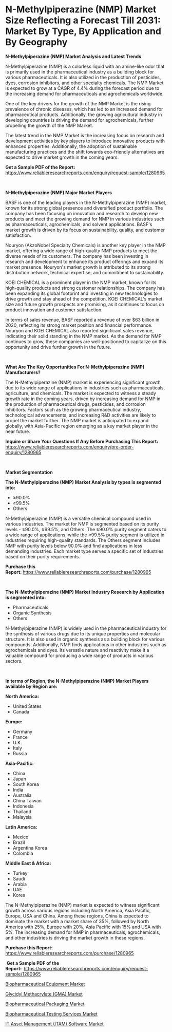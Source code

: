 <p><h1>N-Methylpiperazine (NMP) Market Size Reflecting a Forecast Till 2031: Market By Type, By Application and By Geography</h1></p><p><strong>N-Methylpiperazine (NMP) Market Analysis and Latest Trends</strong></p>
<p><p>N-Methylpiperazine (NMP) is a colorless liquid with an amine-like odor that is primarily used in the pharmaceutical industry as a building block for various pharmaceuticals. It is also utilized in the production of pesticides, dyes, corrosion inhibitors, and other specialty chemicals. The NMP Market is expected to grow at a CAGR of 4.4% during the forecast period due to the increasing demand for pharmaceuticals and agrochemicals worldwide.</p><p>One of the key drivers for the growth of the NMP Market is the rising prevalence of chronic diseases, which has led to an increased demand for pharmaceutical products. Additionally, the growing agricultural industry in developing countries is driving the demand for agrochemicals, further propelling the growth of the NMP Market.</p><p>The latest trend in the NMP Market is the increasing focus on research and development activities by key players to introduce innovative products with enhanced properties. Additionally, the adoption of sustainable manufacturing practices and the shift towards eco-friendly alternatives are expected to drive market growth in the coming years.</p></p>
<p><strong>Get a Sample PDF of the Report:&nbsp;</strong> <a href="https://www.reliableresearchreports.com/enquiry/request-sample/1280965">https://www.reliableresearchreports.com/enquiry/request-sample/1280965</a></p>
<p>&nbsp;</p>
<p><strong>N-Methylpiperazine (NMP) Major Market Players</strong></p>
<p><p>BASF is one of the leading players in the N-Methylpiperazine (NMP) market, known for its strong global presence and diversified product portfolio. The company has been focusing on innovation and research to develop new products and meet the growing demand for NMP in various industries such as pharmaceuticals, agrochemicals, and solvent applications. BASF's market growth is driven by its focus on sustainability, quality, and customer satisfaction.</p><p>Nouryon (AkzoNobel Specialty Chemicals) is another key player in the NMP market, offering a wide range of high-quality NMP products to meet the diverse needs of its customers. The company has been investing in research and development to enhance its product offerings and expand its market presence. Nouryon's market growth is attributed to its strong distribution network, technical expertise, and commitment to sustainability.</p><p>KOEI CHEMICAL is a prominent player in the NMP market, known for its high-quality products and strong customer relationships. The company has been expanding its global footprint and investing in new technologies to drive growth and stay ahead of the competition. KOEI CHEMICAL's market size and future growth prospects are promising, as it continues to focus on product innovation and customer satisfaction.</p><p>In terms of sales revenue, BASF reported a revenue of over $63 billion in 2020, reflecting its strong market position and financial performance. Nouryon and KOEI CHEMICAL also reported significant sales revenue, indicating their solid standing in the NMP market. As the demand for NMP continues to grow, these companies are well-positioned to capitalize on this opportunity and drive further growth in the future.</p></p>
<p>&nbsp;</p>
<p><strong>What Are The Key Opportunities For N-Methylpiperazine (NMP) Manufacturers?</strong></p>
<p><p>The N-Methylpiperazine (NMP) market is experiencing significant growth due to its wide range of applications in industries such as pharmaceuticals, agriculture, and chemicals. The market is expected to witness a steady growth rate in the coming years, driven by increasing demand for NMP in the production of pharmaceutical drugs, pesticides, and corrosion inhibitors. Factors such as the growing pharmaceutical industry, technological advancements, and increasing R&D activities are likely to propel the market further. The NMP market is anticipated to expand globally, with Asia-Pacific region emerging as a key market player in the near future.</p></p>
<p><strong>Inquire or Share Your Questions If Any Before Purchasing This Report:</strong> <a href="https://www.reliableresearchreports.com/enquiry/pre-order-enquiry/1280965">https://www.reliableresearchreports.com/enquiry/pre-order-enquiry/1280965</a></p>
<p>&nbsp;</p>
<p><strong>Market Segmentation</strong></p>
<p><strong>The N-Methylpiperazine (NMP) Market Analysis by types is segmented into:</strong></p>
<p><ul><li>≥90.0%</li><li>≥99.5%</li><li>Others</li></ul></p>
<p><p>N-Methylpiperazine (NMP) is a versatile chemical compound used in various industries. The market for NMP is segmented based on its purity levels - ≥90.0%, ≥99.5%, and Others. The ≥90.0% purity segment caters to a wide range of applications, while the ≥99.5% purity segment is utilized in industries requiring high-quality standards. The Others segment includes NMP with purity levels below 90.0% and find applications in less demanding industries. Each market type serves a specific set of industries based on their purity requirements.</p></p>
<p><strong>Purchase this Report:&nbsp;</strong><a href="https://www.reliableresearchreports.com/purchase/1280965">https://www.reliableresearchreports.com/purchase/1280965</a></p>
<p>&nbsp;</p>
<p><strong>The N-Methylpiperazine (NMP) Market Industry Research by Application is segmented into:</strong></p>
<p><ul><li>Pharmaceuticals</li><li>Organic Synthesis</li><li>Others</li></ul></p>
<p><p>N-Methylpiperazine (NMP) is widely used in the pharmaceutical industry for the synthesis of various drugs due to its unique properties and molecular structure. It is also used in organic synthesis as a building block for various compounds. Additionally, NMP finds applications in other industries such as agrochemicals and dyes. Its versatile nature and reactivity make it a valuable compound for producing a wide range of products in various sectors.</p></p>
<p>&nbsp;</p>
<p><strong>In terms of Region, the N-Methylpiperazine (NMP) Market Players available by Region are:</strong></p>
<p>
    <p> <strong> North America: </strong>
        <ul>
            <li>United States</li>
            <li>Canada</li>
        </ul>
        </p> 
    <p> <strong> Europe: </strong>
        <ul>
            <li>Germany</li>
            <li>France</li>
            <li>U.K.</li>
            <li>Italy</li>
            <li>Russia</li>
        </ul>
        </p> 
    <p> <strong> Asia-Pacific: </strong>
        <ul>
            <li>China</li>
            <li>Japan</li>
            <li>South Korea</li>
            <li>India</li>
            <li>Australia</li>
            <li>China Taiwan</li>
            <li>Indonesia</li>
            <li>Thailand</li>
            <li>Malaysia</li>
        </ul>
        </p> 
    <p> <strong> Latin America: </strong>
        <ul>
            <li>Mexico</li>
            <li>Brazil</li>
            <li>Argentina Korea</li>
            <li>Colombia</li>
        </ul>
        </p> 
    <p> <strong> Middle East & Africa: </strong>
        <ul>
            <li>Turkey</li>
            <li>Saudi</li>
            <li>Arabia</li>
            <li>UAE</li>
            <li>Korea</li>
        </ul>
    </p>
    </p>
<p><p>The N-Methylpiperazine (NMP) market is expected to witness significant growth across various regions including North America, Asia Pacific, Europe, USA and China. Among these regions, China is expected to dominate the market with a market share of 35%, followed by North America with 25%, Europe with 20%, Asia Pacific with 15% and USA with 5%. The increasing demand for NMP in pharmaceuticals, agrochemicals, and other industries is driving the market growth in these regions.</p></p>
<p><strong>Purchase this Report: </strong><a href="https://www.reliableresearchreports.com/purchase/1280965">https://www.reliableresearchreports.com/purchase/1280965</a></p>
<p>&nbsp;<strong>Get a Sample PDF of the Report:&nbsp;&nbsp;</strong><a href="https://www.reliableresearchreports.com/enquiry/request-sample/1280965">https://www.reliableresearchreports.com/enquiry/request-sample/1280965</a></p>
<p><strong></strong></p>
<p><p><a href="https://medium.com/p/193bb68bea91/edit">Biopharmaceutical Equipment Market</a></p><p><a href="https://github.com/pizolina/Market-Research-Report-List-3/blob/main/glycidyl-methacrylate-gma-market.md">Glycidyl Methacrylate (GMA) Market</a></p><p><a href="https://medium.com/p/c139154a83a3/edit">Biopharmaceutical Packaging Market</a></p><p><a href="https://medium.com/p/c23a72eb7298/edit">Biopharmaceutical Testing Services Market</a></p><p><a href="https://github.com/danielneavesallisons03mba/Market-Research-Report-List-1/blob/main/it-asset-management-itam-software-market.md">IT Asset Management (ITAM) Software Market</a></p></p>